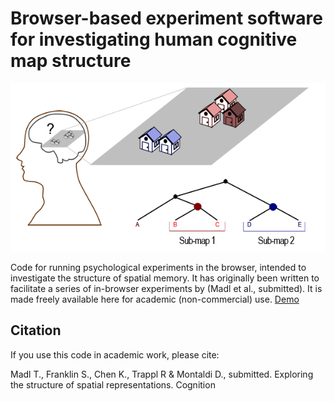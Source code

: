 Browser-based experiment software for investigating human cognitive map structure
=============

![logo](mapstructurelogo.png)

Code for running psychological experiments in the browser, intended to investigate the structure of spatial memory. It has originally been written to facilitate a series of in-browser experiments by (Madl et al., submitted). It is made freely available here for academic (non-commercial) use. [Demo](http://madlnet.net/tsworks/experiment.html)

Citation
--------

If you use this code in academic work, please cite: 

Madl T., Franklin S., Chen K., Trappl R & Montaldi D., submitted. Exploring the structure of spatial representations. Cognition